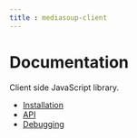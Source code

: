```yaml
---
title : mediasoup-client
---
```



# Documentation

<div markdown="1">

Client side JavaScript library.

* [Installation](/documentation/v3/mediasoup-client/installation/)
* [API](/documentation/v3/mediasoup-client/api/)
* [Debugging](/documentation/v3/mediasoup-client/debugging/)

</div>
